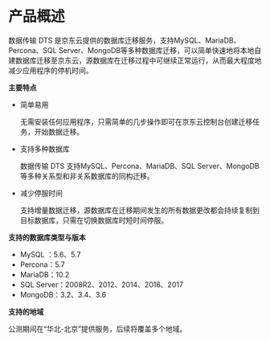 # 产品概述

数据传输 DTS 是京东云提供的数据库迁移服务，支持MySQL、MariaDB、Percona、SQL Server、MongoDB等多种数据库迁移，可以简单快速地将本地自建数据库迁移至京东云，源数据库在迁移过程中可继续正常运行，从而最大程度地减少应用程序的停机时间。

**主要特点**

- 简单易用

  无需安装任何应用程序，只需简单的几步操作即可在京东云控制台创建迁移任务，开始数据迁移。

- 支持多种数据库

  数据传输 DTS 支持MySQL、Percona、MariaDB、SQL Server、MongoDB等多种关系型和非关系数据库的同构迁移。

- 减少停服时间

  支持增量数据迁移，源数据库在迁移期间发生的所有数据更改都会持续复制到目标数据库，只需在切换数据库时短时间停服。

**支持的数据库类型与版本**

- MySQL ：5.6、5.7
- Percona：5.7
- MariaDB：10.2
- SQL Server：2008R2、2012、2014、2016、2017
- MongoDB：3.2、3.4、3.6

**支持的地域**

公测期间在“华北-北京”提供服务，后续将覆盖多个地域。
